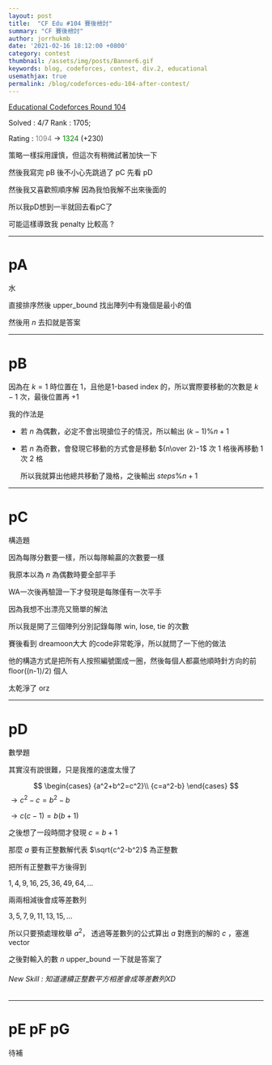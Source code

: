 ```yaml
---
layout: post
title:  "CF Edu #104 賽後檢討"
summary: "CF 賽後檢討"
author: jorrhukmb
date: '2021-02-16 18:12:00 +0800'
category: contest
thumbnail: /assets/img/posts/Banner6.gif
keywords: blog, codeforces, contest, div.2, educational
usemathjax: true
permalink: /blog/codeforces-edu-104-after-contest/
---
```

[Educational Codeforces Round 104](https://codeforces.com/contest/1487)

Solved : 4/7  Rank : 1705;

Rating : <span style="color:#808080">1094</span> -> <span style="color:#008000">1324</span> (+230)

策略一樣採用謹慎，但這次有稍微試著加快一下

然後我寫完 pB 後不小心先跳過了 pC 先看 pD

然後我又喜歡照順序解 因為我怕我解不出來後面的

所以我pD想到一半就回去看pC了

可能這樣導致我 penalty 比較高 ?

---

# pA

水

直接排序然後 upper_bound 找出陣列中有幾個是最小的值

然後用 $n$ 去扣就是答案

---

# pB

因為在 $k=1$ 時位置在 $1$，且他是1-based index 的，所以實際要移動的次數是 $k-1$ 次，最後位置再 +1

我的作法是

- 若 $n$ 為偶數，必定不會出現搶位子的情況，所以輸出 $(k-1)\%n+1$

- 若 $n$ 為奇數，會發現它移動的方式會是移動 ${n\over 2}-1$ 次 $1$ 格後再移動 $1$ 次 $2$ 格

  所以我就算出他總共移動了幾格，之後輸出 $steps\%n+1$

---

# pC

構造題

因為每隊分數要一樣，所以每隊輸贏的次數要一樣

我原本以為 $n$ 為偶數時要全部平手

WA一次後再驗證一下才發現是每隊僅有一次平手

因為我想不出漂亮又簡單的解法

所以我是開了三個陣列分別記錄每隊 win, lose, tie 的次數

賽後看到 dreamoon大大 的code非常乾淨，所以就問了一下他的做法

他的構造方式是把所有人按照編號圍成一圈，然後每個人都贏他順時針方向的前 floor((n-1)/2) 個人

太乾淨了 orz

---

# pD

數學題

其實沒有說很難，只是我推的速度太慢了



$$
\begin{cases}
{a^2+b^2=c^2}\\ {c=a^2-b}
\end{cases}
$$
$\rightarrow c^2-c=b^2-b$

$\rightarrow c(c-1)=b(b+1)$

之後想了一段時間才發現 $c = b+1$

那麼 $a$ 要有正整數解代表 $\sqrt{c^2-b^2}$ 為正整數

把所有正整數平方後得到

$1,4,9,16,25,36,49,64,...$

兩兩相減後會成等差數列

$3,5,7,9,11,13,15,...$

所以只要預處理枚舉 $a^2$， 透過等差數列的公式算出 $a$ 對應到的解的 $c$ ，塞進vector

之後對輸入的數 $n$ upper_bound 一下就是答案了

###### New Skill : 知道連續正整數平方相差會成等差數列XD

---

# pE pF pG

待補